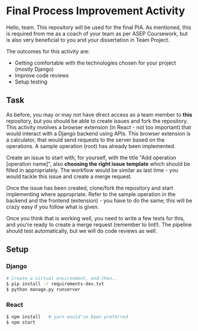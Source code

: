 # Final Process Improvement Activity

Hello, team. This repository will be used for the final PIA. As mentioned, this is required from me as a coach of your team as per ASEP Coursework, but is also very beneficial to you and your dissertation in Team Project.

The outcomes for this activity are:

* Getting comfortable with the technologies chosen for your project (mostly Django)
* Improve code reviews
* Setup testing

## Task

As before, you may or may not have direct access as a team member to **this** repository, but you should be able to create issues and fork the repository. This activity involves a browser extension (in React - not too important) that would interact with a Django backend using APIs. This browser extension is a calculator, that would send requests to the server based on the operations. A sample operation (root) has already been implemented.

Create an issue to start with, for yourself, with the title "Add operation [operation name]", also **choosing the right issue template** which should be filled in appropriately. The workflow would be similar as last time - you would tackle this issue and create a merge request.

Once the issue has been created, clone/fork the repository and start implementing where appropriate. Refer to the sample operation in the backend and the frontend (extension) - you have to do the same; this will be crazy easy if you follow what is given.

Once you think that is working well, you need to write a few tests for this, and you're ready to create a merge request (remember to lint!). The pipeline should test automatically, but we will do code reviews as well.

## Setup

### Django

```sh
# Create a virtual environment, and then..
$ pip install -r requirements-dev.txt
$ python manage.py runserver
```

### React

```sh
$ npm install   # yarn would've been preferred
$ npm start
```
